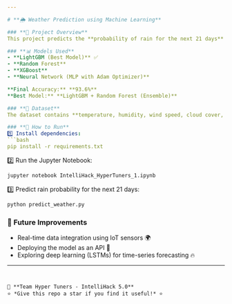 ```yaml
---

# **🌦️ Weather Prediction using Machine Learning**  

### **📌 Project Overview**  
This project predicts the **probability of rain for the next 21 days** using historical weather data. We implemented **machine learning models** to help improve weather forecasting accuracy for agricultural use.  

### **📊 Models Used**  
- **LightGBM (Best Model)** ✅  
- **Random Forest**  
- **XGBoost**  
- **Neural Network (MLP with Adam Optimizer)**  

**Final Accuracy:** **93.6%**  
**Best Model:** **LightGBM + Random Forest (Ensemble)**  

### **📂 Dataset**  
The dataset contains **temperature, humidity, wind speed, cloud cover, pressure**, and a binary rain label (`1 = Rain, 0 = No Rain`).  

### **🚀 How to Run**  
1️⃣ Install dependencies:  
```bash
pip install -r requirements.txt
```  
2️⃣ Run the Jupyter Notebook:  
```bash
jupyter notebook IntelliHack_HyperTuners_1.ipynb
```  
3️⃣ Predict rain probability for the next 21 days:  
```bash
python predict_weather.py
```  

### **📌 Future Improvements**  
- Real-time data integration using IoT sensors 🌍  
- Deploying the model as an API 🚀  
- Exploring deep learning (LSTMs) for time-series forecasting 🔥  

---
```


📌 **Team Hyper Tuners - IntelliHack 5.0**  
⭐ *Give this repo a star if you find it useful!* ⭐  

